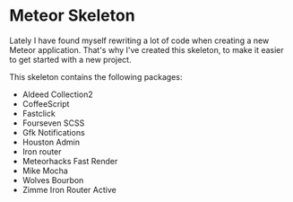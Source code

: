# Meteor Skeleton

Lately I have found myself rewriting a lot of code when creating a new Meteor application. That's why I've created this skeleton, to make it easier to get started with a new project.

This skeleton contains the following packages:
* Aldeed Collection2
* CoffeeScript
* Fastclick
* Fourseven SCSS
* Gfk Notifications
* Houston Admin
* Iron router
* Meteorhacks Fast Render
* Mike Mocha
* Wolves Bourbon
* Zimme Iron Router Active
